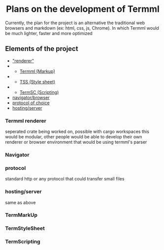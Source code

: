 <h1 align=center>Plans on the development of Termml </h1>
Currently, the plan for the project is an alternative the traditional web browsers and markdown (ex: html, css, js, Chrome). In which Termml would be much lighter, faster and more optimized </br>

## Elements of the project
* ["renderer"](#termml-renderer)
* * [Termml (Markup)](#termmarkup)
* * [TSS (Style sheet)](#termstylesheet)
* * [TermSC (Scripting)](#termscripting)
* [navigator/browser](#navigator)
* [protocol of choice](#protocol)
* [hosting/server](#hostingserver)


### Termml renderer 
seperated crate being worked on, possible with cargo workspaces
this would be modular, other people would be able to develop
their own renderer or browser environment that would be using 
termml's parser 

### Navigator

### protocol 
standard http or any protocol that could transfer small files 

### hosting/server
same as above

### TermMarkUp

### TermStyleSheet

### TermScripting
